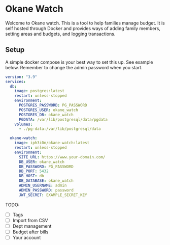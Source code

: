 # Okane Watch

Welcome to Okane watch. This is a tool to help families manage budget. It is self hosted through Docker and provides ways of adding family members, setting areas and budgets, and logging transactions.

## Setup

A simple docker compose is your best way to set this up. See example below. Remember to change the admin password when you start.

``` YAML
version: "3.9"
services:
  db:
    image: postgres:latest
    restart: unless-stopped
    environment:
      POSTGRES_PASSWORD: PG_PASSWORD
      POSTGRES_USER: okane_watch
      POSTGRES_DB: okane_watch
      PGDATA: /var/lib/postgresql/data/pgdata
    volumes:
      - ./pg-data:/var/lib/postgresql/data

  okane-watch:
    image: iph3i0n/okane-watch:latest
    restart: unless-stopped
    environment:
      SITE_URL: https://www.your-domain.com/
      DB_USER: okane_watch
      DB_PASSWORD: PG_PASSWORD
      DB_PORT: 5432
      DB_HOST: db
      DB_DATABASE: okane_watch
      ADMIN_USERNAME: admin
      ADMIN_PASSWORD: password
      JWT_SECRET: EXAMPLE_SECRET_KEY
```

TODO:

- [ ] Tags
- [ ] Import from CSV
- [ ] Dept management
- [ ] Budget after bills
- [ ] Your account